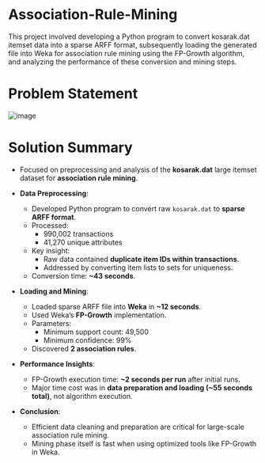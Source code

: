 # Association-Rule-Mining
This project involved developing a Python program to convert kosarak.dat itemset data into a sparse ARFF format, subsequently loading the generated file into Weka for association rule mining using the FP-Growth algorithm, and analyzing the performance of these conversion and mining steps.

# Problem Statement
![image](https://github.com/user-attachments/assets/53234500-64e2-42d9-888b-1fdbcc0e9686)


# Solution Summary
- Focused on preprocessing and analysis of the **kosarak.dat** large itemset dataset for **association rule mining**.

- **Data Preprocessing**:
  - Developed Python program to convert raw `kosarak.dat` to **sparse ARFF format**.
  - Processed:
    - 990,002 transactions
    - 41,270 unique attributes
  - Key insight:
    - Raw data contained **duplicate item IDs within transactions**.
    - Addressed by converting item lists to sets for uniqueness.
  - Conversion time: **~43 seconds**.

- **Loading and Mining**:
  - Loaded sparse ARFF file into **Weka** in **~12 seconds**.
  - Used Weka’s **FP-Growth** implementation.
  - Parameters:
    - Minimum support count: 49,500
    - Minimum confidence: 99%
  - Discovered **2 association rules**.

- **Performance Insights**:
  - FP-Growth execution time: **~2 seconds per run** after initial runs.
  - Major time cost was in **data preparation and loading (~55 seconds total)**, not algorithm execution.

- **Conclusion**:
  - Efficient data cleaning and preparation are critical for large-scale association rule mining.
  - Mining phase itself is fast when using optimized tools like FP-Growth in Weka.
